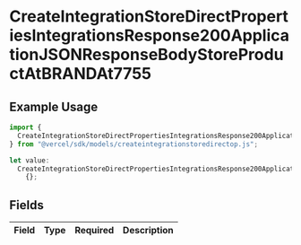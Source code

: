 # CreateIntegrationStoreDirectPropertiesIntegrationsResponse200ApplicationJSONResponseBodyStoreProductAtBRANDAt7755

## Example Usage

```typescript
import {
  CreateIntegrationStoreDirectPropertiesIntegrationsResponse200ApplicationJSONResponseBodyStoreProductAtBRANDAt7755,
} from "@vercel/sdk/models/createintegrationstoredirectop.js";

let value:
  CreateIntegrationStoreDirectPropertiesIntegrationsResponse200ApplicationJSONResponseBodyStoreProductAtBRANDAt7755 =
    {};
```

## Fields

| Field       | Type        | Required    | Description |
| ----------- | ----------- | ----------- | ----------- |